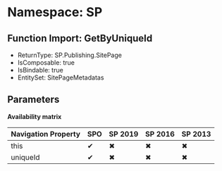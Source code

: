 # Namespace: SP

## Function Import: GetByUniqueId

- ReturnType: SP.Publishing.SitePage
- IsComposable: true
- IsBindable: true
- EntitySet: SitePageMetadatas

## Parameters

**Availability matrix**

Navigation Property | SPO | SP 2019 | SP 2016 | SP 2013
----------|-----|---------|---------|--------
this | ✔ | ✖ | ✖ | ✖
uniqueId | ✔ | ✖ | ✖ | ✖
